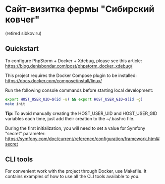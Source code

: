 
# Сайт-визитка фермы "Сибирский ковчег"
(retired sibkov.ru)

Quickstart
----------

To configure PhpStorm + Docker + Xdebug, please see this article: <https://blog.denisbondar.com/post/phpstorm_docker_xdebug/>

This project requires the Docker Compose plugin to be installed: <https://docs.docker.com/compose/install/linux/>

Run the following console commands before starting local development:
```bash
export HOST_USER_UID=$(id -u) && export HOST_USER_GID=$(id -g)
make init
```
**Tip**: To avoid manually creating the HOST_USER_UID and HOST_USER_GID variables each time, just add their creation to the ~/.bashrc file.

During the first initialization, you will need to set a value for Symfony "secret" parameter: <https://symfony.com/doc/current/reference/configuration/framework.html#secret>

CLI tools
---------

For convenient work with the project through Docker, use Makefile. It contains examples of how to use all the CLI tools available to you.
